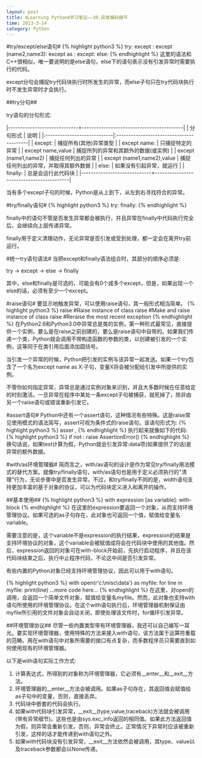 ```yaml
---
layout: post
title: 《Learning Python》学习笔记——30.异常编码细节
time: 2013-3-14
category: Python
---
```


#try/except/else语句#
{% highlight python3 %}
try:
    <statements>
except <name1>:
    <statements>
except (name2,name3):
    <statements>
except <name4> as <data>:
    <statements>
except:
    <statements>
else:
    <statements>
{% endhighlight %}
这里的语法和C++很相似，唯一要说明的是else语句，else下的语句表示没有引发异常时需要执行的代码。

except分句会捕捉try代码块执行时所发生的异常，而else子句只在try代码块执行时不发生异常时才会执行。

##try分句##

try语句的分句形式:

|-----------------------------+------------------------------------------|
|  分句形式                   |  说明                                    |
|:----------------------------|:-----------------------------------------|
|  except:                    |  捕捉所有(其他)异常类型                  |
|  except name:               |  只捕捉特定的异常                        |
|  except name,value          |  捕捉所列的异常和其额外的数据(或实例)    |
|  except (name1,name2)       |  捕捉任何列出的异常                      |
|  except (name1,name2),value |  捕捉任何列出的异常，并取得其额外数据    |
|  else:                      |  如果没有引起异常，就运行                |
|  finally:                   |  总是会运行此代码块                      |
|-----------------------------+------------------------------------------|

当有多个except子句的时候，Python是从上到下，从左到右寻找符合的异常。


#try/finally语句#
{% highlight python3 %}
try:
  <statements>
finally:
  <statements>
{% endhighlight %}

finally中的语句不管是否发生异常都会被执行，并且异常在finally中代码执行完全后，会继续向上层传递异常。

finally用于定义清理动作，无论异常是否引发或受到处理，都一定会在离开try前运行。

#统一try语句语法#
当把except和finally语法组合时，其部分的顺序必须是:

try -> except -> else -> finally

其中，else和finally是可选的，可能会有0个或多个except，但是，如果出现一个else的话，必须有至少一个except。

#raise语句#
要显示地触发异常，可以使用raise语句，其一般形式相当简单。
{% highlight python3 %}
raise <instance>     #Raise instance of class
raise <class>        #Make and raise instance of class
raise                #Reraise the most recent exception
{% endhighlight %}
在Python2.6和Python3.0中异常总是类的实例，第一种形式最常见，直接提供一个实例，要么是在raise之前创建的，要么是raise语句中自带的。如果我们传递一个类，Python就会调用不带构造函数的参数的类，以创建被引发的一个实例，这等同于在类引用后面添加圆括号。

当引发一个异常的时候，Python把引发的实例与该异常一起发送。如果一个try包含了一个名为except name as X:子句，变量X将会被分配给引发中所提供的实例。

不管你如何指定异常，异常总是通过实例对象来识别，并且大多数时候在任意给定的时刻激活。一旦异常在程序中某处一条except子句被捕获，就死掉了，除非由另一个raise语句或错误重新引发它。

#assert语句#
Python中还有一个assert语句，这种情况有些特殊。这是raise常见使用模式的语法简写，assert可视为条件式的raise语句。该语句形式为:
{% highlight python3 %}
asser <test>,<data>
{% endhighlight %}
执行起来就像如下的代码:
{% highlight python3 %}
if not <test>:
  raise AssertionError(<data>)
{% endhighlight %}
换句话说，如果test计算为假，Python就会引发异常:data项(如果提供了的话)是异常的额外数据。

#with/as环境管理器#
简而言之，with/as语句的设计是作为常见try/finally用法模式的替代方案。就像try/finally语句，with/as语句也是用于定义必须执行的"清理"行为，无论步骤中是否发生异常。不过，和try/finally不同的是，width语句支持更加丰富的基于对象的协议，可以为代码块定义进入和离开的操作。

##基本使用##
{% highlight python3 %}
with expression [as variable]:
  with-block
{% endhighlight %}
在这里的expression要返回一个对象，从而支持环境管理协议。如果可选的as子句存在，此对象也可返回一个值，赋值给变量名variable。

需要注意的是，这个variable不是expression的执行结果，expression的结果是支持环境协议的对象，这个variable会被赋值成将会在代码块中使用的其他值。然后，expression返回的对象可在with-block开始前，先执行启动程序，并且在该代码块结束之后，执行中止程序代码，不论这中间是否引发异常。

有些内置的Python对象已经支持环境管理协议，因此可以用于with语句。

{% highlight python3 %}
with open(r'c:\misc\data') as myfile:
  for line in myfile:
   print(line)
   ...more code here...
{% endhighlight %}
在这里，对open的调用，会返回一个简单文件对象，赋值给变量名myfile。然而，此对象也支持with语句所使用的环境管理协议。在这个with语句执行后，环境管理器机制保证由myfile所引用的文件对象会自动关闭，即使处理该文件时，for循环引发异常。

##环境管理协议##
尽管一些内置类型带有环境管理器，我还可以自己编写一耳光。要实现环境管理器，使用特殊的方法来接入with语句，该方法属于运算符重载的范畴。用在with语句中对象所需要的接口有点复杂，而多数程序员只需要直到如何使用现有的环境管理器。

以下是with语句实际工作方式:

1. 计算表达式，所得到的对象称为环境管理器，它必须有\_\_enter\_\_和\_\_exit\_\_方法。
2. 环境管理器的\_\_enter\_\_方法会被调用。如果as子句存在，其返回值会赋值给as子句中的变量，否则，直接丢弃。
3. 代码块中嵌套的代码会执行。
4. 如果with代码块引发异常，\_\_exit\_\_(type,value,traceback)方法就会被调用(带有异常细节)。这些也是由sys.exc\_info返回的相同值。如果此方法返回值为假，则异常会重新引发。否则，异常会终止。正常情况下异常时应该被重新引发，这样的话才能传递到with语句之外。
5. 如果with代码块没有引发异常，\_\_exit\_\_方法依然会被调用，其type、value以及traceback参数都会以None传递。
